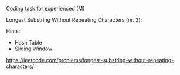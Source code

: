 Coding task for experienced (M)

Longest Substring Without Repeating Characters (nr. 3):

Hints:
- Hash Table
- Sliding Window

https://leetcode.com/problems/longest-substring-without-repeating-characters/